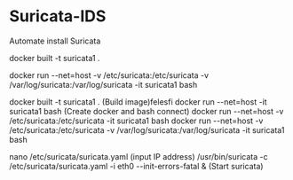 # Suricata-IDS

Automate install Suricata


docker built -t suricata1 .

docker run --net=host -v /etc/suricata:/etc/suricata -v /var/log/suricata:/var/log/suricata -it suricata1 bash





docker built -t suricata1 .    (Build image)felesfi
docker run --net=host -it suricata1 bash (Create docker and bash connect)
docker run --net=host -v /etc/suricata:/etc/suricata -it suricata1 bash
docker run --net=host -v /etc/suricata:/etc/suricata -v /var/log/suricata:/var/log/suricata -it suricata1 bash


nano /etc/suricata/suricata.yaml (input IP address) 
/usr/bin/suricata -c /etc/suricata/suricata.yaml -i eth0 --init-errors-fatal & (Start suricata)
 
